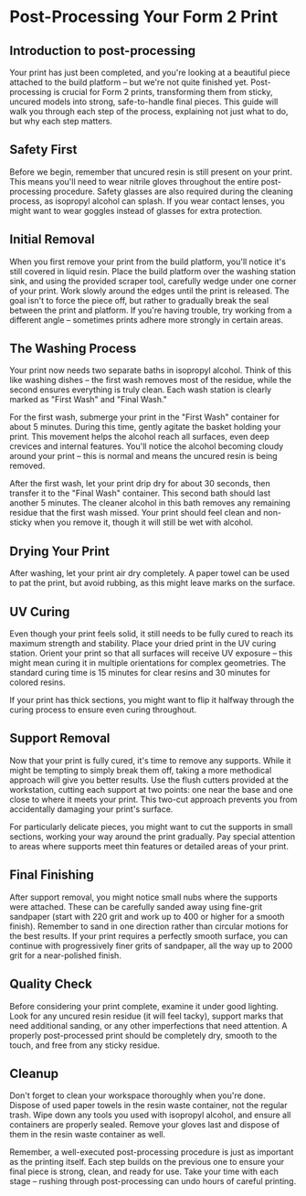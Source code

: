 # Post-Processing Your Form 2 Print

## Introduction to post-processing

Your print has just been completed, and you're looking at a beautiful piece attached to the build platform – but we're not quite finished yet. Post-processing is crucial for Form 2 prints, transforming them from sticky, uncured models into strong, safe-to-handle final pieces. This guide will walk you through each step of the process, explaining not just what to do, but why each step matters.

## Safety First

Before we begin, remember that uncured resin is still present on your print. This means you'll need to wear nitrile gloves throughout the entire post-processing procedure. Safety glasses are also required during the cleaning process, as isopropyl alcohol can splash. If you wear contact lenses, you might want to wear goggles instead of glasses for extra protection.

## Initial Removal

When you first remove your print from the build platform, you'll notice it's still covered in liquid resin. Place the build platform over the washing station sink, and using the provided scraper tool, carefully wedge under one corner of your print. Work slowly around the edges until the print is released. The goal isn't to force the piece off, but rather to gradually break the seal between the print and platform. If you're having trouble, try working from a different angle – sometimes prints adhere more strongly in certain areas.

## The Washing Process

Your print now needs two separate baths in isopropyl alcohol. Think of this like washing dishes – the first wash removes most of the residue, while the second ensures everything is truly clean. Each wash station is clearly marked as "First Wash" and "Final Wash."

For the first wash, submerge your print in the "First Wash" container for about 5 minutes. During this time, gently agitate the basket holding your print. This movement helps the alcohol reach all surfaces, even deep crevices and internal features. You'll notice the alcohol becoming cloudy around your print – this is normal and means the uncured resin is being removed.

After the first wash, let your print drip dry for about 30 seconds, then transfer it to the "Final Wash" container. This second bath should last another 5 minutes. The cleaner alcohol in this bath removes any remaining residue that the first wash missed. Your print should feel clean and non-sticky when you remove it, though it will still be wet with alcohol.

## Drying Your Print

After washing, let your print air dry completely. A paper towel can be used to pat the print, but avoid rubbing, as this might leave marks on the surface.

## UV Curing

Even though your print feels solid, it still needs to be fully cured to reach its maximum strength and stability. Place your dried print in the UV curing station. Orient your print so that all surfaces will receive UV exposure – this might mean curing it in multiple orientations for complex geometries. The standard curing time is 15 minutes for clear resins and 30 minutes for colored resins.

If your print has thick sections, you might want to flip it halfway through the curing process to ensure even curing throughout.

## Support Removal

Now that your print is fully cured, it's time to remove any supports. While it might be tempting to simply break them off, taking a more methodical approach will give you better results. Use the flush cutters provided at the workstation, cutting each support at two points: one near the base and one close to where it meets your print. This two-cut approach prevents you from accidentally damaging your print's surface.

For particularly delicate pieces, you might want to cut the supports in small sections, working your way around the print gradually. Pay special attention to areas where supports meet thin features or detailed areas of your print.

## Final Finishing

After support removal, you might notice small nubs where the supports were attached. These can be carefully sanded away using fine-grit sandpaper (start with 220 grit and work up to 400 or higher for a smooth finish). Remember to sand in one direction rather than circular motions for the best results. If your print requires a perfectly smooth surface, you can continue with progressively finer grits of sandpaper, all the way up to 2000 grit for a near-polished finish.

## Quality Check

Before considering your print complete, examine it under good lighting. Look for any uncured resin residue (it will feel tacky), support marks that need additional sanding, or any other imperfections that need attention. A properly post-processed print should be completely dry, smooth to the touch, and free from any sticky residue.

## Cleanup

Don't forget to clean your workspace thoroughly when you're done. Dispose of used paper towels in the resin waste container, not the regular trash. Wipe down any tools you used with isopropyl alcohol, and ensure all containers are properly sealed. Remove your gloves last and dispose of them in the resin waste container as well.

Remember, a well-executed post-processing procedure is just as important as the printing itself. Each step builds on the previous one to ensure your final piece is strong, clean, and ready for use. Take your time with each stage – rushing through post-processing can undo hours of careful printing.
